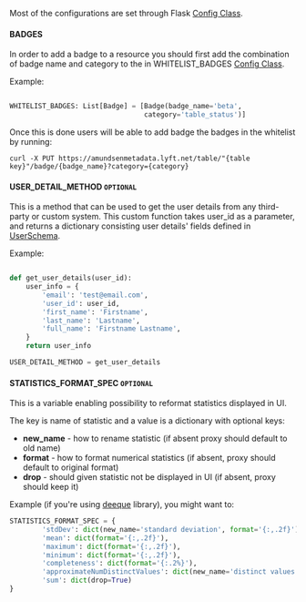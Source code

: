 Most of the configurations are set through Flask [Config Class](https://github.com/amundsen-io/amundsenmetadatalibrary/blob/master/metadata_service/config.py).

#### BADGES
In order to add a badge to a resource you should first add the combination of badge name and category to the in WHITELIST_BADGES [Config Class](https://github.com/amundsen-io/amundsenmetadatalibrary/blob/master/metadata_service/config.py).

Example:
```python 

WHITELIST_BADGES: List[Badge] = [Badge(badge_name='beta',
                                 category='table_status')]
```

Once this is done users will be able to add badge the badges in the whitelist by running:

```curl -X PUT https://amundsenmetadata.lyft.net/table/"{table key}"/badge/{badge_name}?category={category}```

#### USER_DETAIL_METHOD `OPTIONAL`
This is a method that can be used to get the user details from any third-party or custom system.
This custom function takes user_id as a parameter, and returns a dictionary consisting user details' fields defined in [UserSchema](https://github.com/amundsen-io/amundsencommon/blob/master/amundsen_common/models/user.py). 

Example:
```python

def get_user_details(user_id):
    user_info = {
        'email': 'test@email.com',
        'user_id': user_id,
        'first_name': 'Firstname',
        'last_name': 'Lastname',
        'full_name': 'Firstname Lastname',
    }
    return user_info

USER_DETAIL_METHOD = get_user_details
```

#### STATISTICS_FORMAT_SPEC `OPTIONAL`

This is a variable enabling possibility to reformat statistics displayed in UI.

The key is name of statistic and a value is a dictionary with optional keys:
* **new_name** - how to rename statistic (if absent proxy should default to old name)
* **format** - how to format numerical statistics (if absent, proxy should default to original format)
* **drop** - should given statistic not be displayed in UI (if absent, proxy should keep it)

Example (if you're using [deeque](https://aws.amazon.com/blogs/big-data/test-data-quality-at-scale-with-deequ/) library), you might want to:
```python
STATISTICS_FORMAT_SPEC = {
        'stdDev': dict(new_name='standard deviation', format='{:,.2f}'),
        'mean': dict(format='{:,.2f}'),
        'maximum': dict(format='{:,.2f}'),
        'minimum': dict(format='{:,.2f}'),
        'completeness': dict(format='{:.2%}'),
        'approximateNumDistinctValues': dict(new_name='distinct values', format='{:,.0f}', ),
        'sum': dict(drop=True)
}
```
